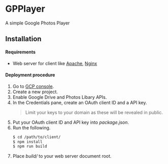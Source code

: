# GPPlayer
A simple Google Photos Player

## Installation

#### Requirements
- Web server for client like [Apache], [Nginx]

#### Deployment procedure
1. Go to [GCP console][GCP console].
1. Create a new project.
1. Enable Google Drive and Photos Libary APIs.
1. In the Credentials pane, create an OAuth client ID and a API key.
    > Limit your keys to your domain as these will be revealed in public.
1. Put your OAuth client ID and API key into *package.json*.
1. Run the following.
    ```bash
    $ cd /path/to/client/
    $ npm install
    $ npm run build
    ```
1. Place *build/* to your web server document root.



[GCP console]: <https://console.cloud.google.com>
[apache]: <https://www.apache.org/>
[nginx]: <https://www.nginx.com/>